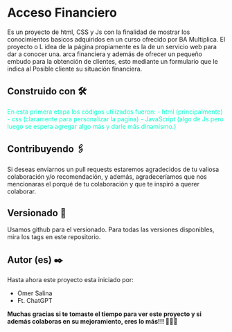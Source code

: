 # Acceso Financiero

Es un proyecto de html, CSS y Js con la finalidad de mostrar los conocimientos basicos adquiridos en un curso ofrecido por BA Multiplica. El proyecto o L idea de la página propiamente es la de un servicio web para dar a conocer una. arca financiera y además de ofrecer un pequeño embudo para la obtención de clientes, esto mediante un formulario que le indica al Posible cliente su situación financiera. 


## Construido con 🛠️

<p style="color: #00FFCA;">En esta primera etapa los códigos utilizados fueron:
- html (principalmente)  
- css (claramente para personalizar la pagina) 
- JavaScript (algo de Js pero luego se espera agregar algo más y darle más dinamismo.)</p>


## Contribuyendo 🖇️

Si deseas enviarnos un pull requests estaremos agradecidos de tu valiosa colaboración y/o recomendación, y además, agradeceríamos que nos mencionaras el porqué de tu colaboración y que te inspiró a querer colaborar. 


## Versionado 📌

Usamos github para el versionado. Para todas las versiones disponibles, mira los tags en este repositorio.


## Autor (es) ✒️

Hasta ahora este proyecto esta iniciado por:

- Omer Salina
- Ft. ChatGPT 


__Muchas gracias si te tomaste el tiempo para ver este proyecto y si además colaboras en su mejoramiento, eres lo más!!! 🤗🤗🤗__

